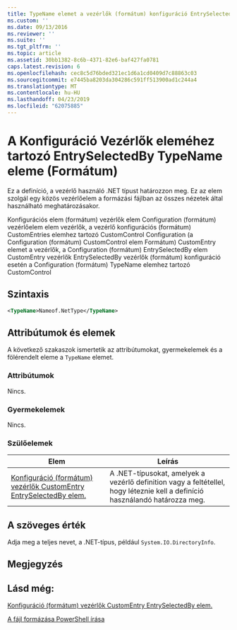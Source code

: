 ```yaml
---
title: TypeName elemet a vezérlők (formátum) konfiguráció EntrySelectedBy |} A Microsoft Docs
ms.custom: ''
ms.date: 09/13/2016
ms.reviewer: ''
ms.suite: ''
ms.tgt_pltfrm: ''
ms.topic: article
ms.assetid: 30bb1382-8c6b-4371-82e6-baf427fa0781
caps.latest.revision: 6
ms.openlocfilehash: cec8c5d76bded321ec1d6a1cd0409d7c88863c03
ms.sourcegitcommit: e7445ba8203da304286c591ff513900ad1c244a4
ms.translationtype: MT
ms.contentlocale: hu-HU
ms.lasthandoff: 04/23/2019
ms.locfileid: "62075885"
---
```

# <a name="typename-element-for-entryselectedby-for-controls-for-configuration-format"></a>A Konfiguráció Vezérlők eleméhez tartozó EntrySelectedBy TypeName eleme (Formátum)

Ez a definíció, a vezérlő használó .NET típust határozzon meg. Ez az elem szolgál egy közös vezérlőelem a formázási fájlban az összes nézetek által használható meghatározásakor.

Konfigurációs elem (formátum) vezérlők elem Configuration (formátum) vezérlőelem elem vezérlők, a vezérlő konfigurációs (formátum) CustomEntries elemhez tartozó CustomControl Configuration (a Configuration (formátum) CustomControl elem Formátum) CustomEntry elemet a vezérlők, a Configuration (formátum) EntrySelectedBy elem CustomEntry vezérlők EntrySelectedBy vezérlők (formátum) konfiguráció esetén a Configuration (formátum) TypeName elemhez tartozó CustomControl

## <a name="syntax"></a>Szintaxis

```xml
<TypeName>Nameof.NetType</TypeName>

```

## <a name="attributes-and-elements"></a>Attribútumok és elemek

A következő szakaszok ismertetik az attribútumokat, gyermekelemek és a fölérendelt eleme a `TypeName` elemet.

### <a name="attributes"></a>Attribútumok

Nincs.

### <a name="child-elements"></a>Gyermekelemek

Nincs.

### <a name="parent-elements"></a>Szülőelemek

|Elem|Leírás|
|-------------|-----------------|
|[Konfiguráció (formátum) vezérlők CustomEntry EntrySelectedBy elem.](./entryselectedby-element-for-customentry-for-controls-for-configuration-format.md)|A .NET-típusokat, amelyek a vezérlő definition vagy a feltétellel, hogy léteznie kell a definíció használandó határozza meg.|

## <a name="text-value"></a>A szöveges érték

Adja meg a teljes nevet, a .NET-típus, például `System.IO.DirectoryInfo`.

## <a name="remarks"></a>Megjegyzés

## <a name="see-also"></a>Lásd még:

[Konfiguráció (formátum) vezérlők CustomEntry EntrySelectedBy elem.](./entryselectedby-element-for-customentry-for-controls-for-configuration-format.md)

[A fájl formázása PowerShell írása](./writing-a-powershell-formatting-file.md)
